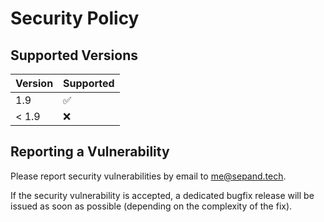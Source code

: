# Security Policy

## Supported Versions

| Version       | Supported          |
| ------------- | ------------------ |
| 1.9           | :white_check_mark: |
| < 1.9         | :x:                |

## Reporting a Vulnerability

Please report security vulnerabilities by email to [me@sepand.tech](mailto:me@sepand.tech "me@sepand.tech").

If the security vulnerability is accepted, a dedicated bugfix release will be issued as soon as possible (depending on the complexity of the fix).